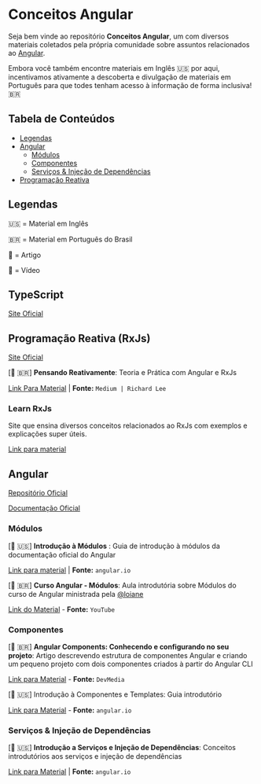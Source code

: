 # Conceitos Angular

Seja bem vinde ao repositório **Conceitos Angular**,
um com diversos materiais coletados pela própria comunidade sobre assuntos relacionados ao [Angular](https://angular.io).

Embora você também encontre materiais em Inglês 🇺🇸 por aqui, incentivamos ativamente a descoberta e divulgação de materiais em Português para que todes tenham acesso à informação de forma inclusiva! 🇧🇷

## Tabela de Conteúdos

- [Legendas](legendas)
- [Angular](#angular)
  - [Módulos](#módulos)
  - [Componentes](#componentes)
  - [Serviços & Injeção de Dependências](#serviços-&-injeção-de-dependências)
- [Programação Reativa](#programação-reativa-rxjs)

## Legendas

🇺🇸 = Material em Inglês

🇧🇷 = Material em Português do Brasil

📖 = Artigo

🎥 = Vídeo

## TypeScript

[Site Oficial](https://www.typescriptlang.org/)

## Programação Reativa (RxJs)

[Site Oficial](https://rxjs.dev/guide/overview)

[📖 🇧🇷] **Pensando Reativamente**: Teoria e Prática com Angular e RxJs

[Link Para Material](https://medium.com/@richardleecba/pensando-reativamente-91361cfdccc5) | **Fonte:** `Medium | Richard Lee`

### Learn RxJs

Site que ensina diversos conceitos relacionados ao RxJs com exemplos e explicações super úteis.

[Link para material](https://www.learnrxjs.io)

## Angular

[Repositório Oficial](https://github.com/angular/angular)

[Documentação Oficial](https://angular.io)

### Módulos

[📖 🇺🇸] **Introdução à Módulos**
: Guia de introdução à módulos da documentação oficial do Angular

[Link para material](https://angular.io/guide/architecture-modules) | **Fonte:** `angular.io`

[🎥 🇧🇷] **Curso Angular - Módulos**: Aula introdutória sobre Módulos do curso de Angular ministrada pela [@loiane](https://github.com/loiane)

[Link do Material](https://www.youtube.com/watch?v=36kd3uR-hG8) - **Fonte:** `YouTube`

### Componentes

[📖 🇧🇷] **Angular Components: Conhecendo e configurando no seu projeto**: Artigo descrevendo estrutura de componentes Angular e criando um pequeno projeto com dois componentes criados à partir do Angular CLI

[Link para Material](https://www.devmedia.com.br/angular-components-conhecendo-e-configurando-no-seu-projeto/40734) - **Fonte:** `DevMedia`

[📖 🇺🇸] Introdução à Componentes e Templates: Guia introdutório

[Link para Material](https://angular.io/guide/architecture-components) - **Fonte:** `angular.io`

### Serviços & Injeção de Dependências

[📖 🇺🇸] **Introdução a Serviços e Injeção de Dependências**: Conceitos introdutórios aos serviços e injeção de dependências

[Link para Material](https://angular.io/guide/architecture-services) | **Fonte:** `angular.io`
